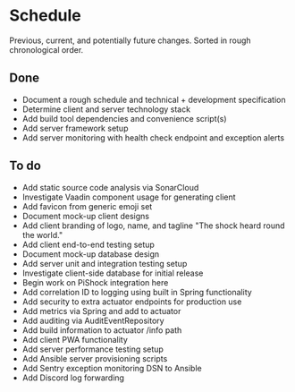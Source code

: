 # Schedule

Previous, current, and potentially future changes.
Sorted in rough chronological order.

## Done

- Document a rough schedule and technical + development specification
- Determine client and server technology stack
- Add build tool dependencies and convenience script(s)
- Add server framework setup
- Add server monitoring with health check endpoint and exception alerts

## To do

- Add static source code analysis via SonarCloud
- Investigate Vaadin component usage for generating client
- Add favicon from generic emoji set
- Document mock-up client designs
- Add client branding of logo, name, and tagline "The shock heard round the world."
- Add client end-to-end testing setup
- Document mock-up database design
- Add server unit and integration testing setup
- Investigate client-side database for initial release
- Begin work on PiShock integration here
- Add correlation ID to logging using built in Spring functionality
- Add security to extra actuator endpoints for production use
- Add metrics via Spring and add to actuator
- Add auditing via AuditEventRepository
- Add build information to actuator /info path
- Add client PWA functionality
- Add server performance testing setup
- Add Ansible server provisioning scripts
- Add Sentry exception monitoring DSN to Ansible
- Add Discord log forwarding
